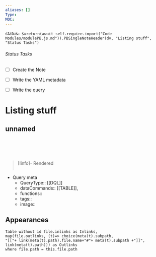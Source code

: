 ```yaml
---
aliases: []
Type: 
MOC:
---
```


status:: `$=return(await self.require.import("Code Modules/modulePB.js.md")).PBSingleNoteHeader(dv, "Listing stuff", "Status Tasks")`

###### Status Tasks
- [ ] Create the Note
- [ ] Write the YAML metadata
- [ ] Write the query


# Listing stuff

## unnamed

```dataview





```

>[!info]- Rendered
>```dataview
>
>```

- Query meta
    - QueryType:: [[DQL]]
    - dataCommands:: [[TABLE]],
    - functions:: 
    - tags:: 
    - image:: 



## Appearances

```dataview
Table without id file.inlinks as Inlinks, 
map(file.outlinks, (t)=> choice(meta(t).subpath, 
"[["+ link(meta(t).path).file.name+"#"+ meta(t).subpath +"]]", 
link(meta(t).path))) as Outlinks
where file.path = this.file.path
```




